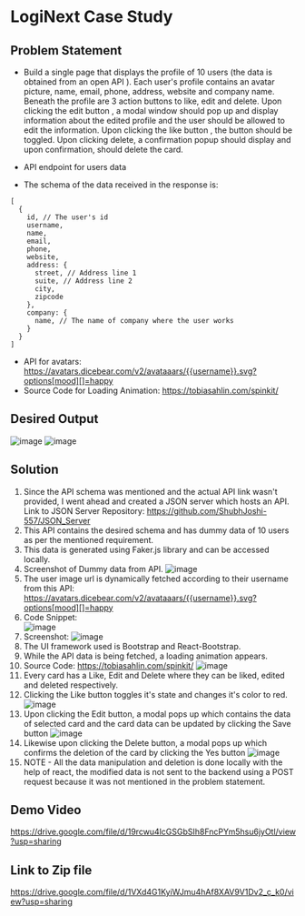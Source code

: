 # LogiNext Case Study

## Problem Statement

- Build a single page that displays the profile of 10 users (the data is obtained from an open API ). Each
user's profile contains an avatar picture, name, email, phone, address, website and company name. Beneath
the profile are 3 action buttons to like, edit and delete. Upon clicking the edit button , a modal window
should pop up and display information about the edited profile and the user should be allowed to edit the
information. Upon clicking the like button , the button should be toggled. Upon clicking delete, a
confirmation popup should display and upon confirmation, should delete the card.

- API endpoint for users data
- The schema of the data received in the response is:

```// Array of 10 users
[
  {
    id, // The user's id
    username,
    name,
    email,
    phone,
    website,
    address: {
      street, // Address line 1
      suite, // Address line 2
      city,
      zipcode
    },
    company: {
      name, // The name of company where the user works
    }
  }
]
```

- API for avatars: https://avatars.dicebear.com/v2/avataaars/{{username}}.svg?options[mood][]=happy
- Source Code for Loading Animation: https://tobiasahlin.com/spinkit/

## Desired Output

![image](https://user-images.githubusercontent.com/62555809/209458561-08e4a200-a16f-455b-8bf2-b7484f4487c5.png)
![image](https://user-images.githubusercontent.com/62555809/209458569-c6f5952f-03d5-4815-973d-f6188fa7467e.png)

## Solution

1. Since the API schema was mentioned and the actual API link wasn't provided, I went ahead and created a JSON server which hosts an API. Link to JSON Server Repository: https://github.com/ShubhJoshi-557/JSON_Server
2. This API contains the desired schema and has dummy data of 10 users as per the mentioned requirement.
3. This data is generated using Faker.js library and can be accessed locally.
4. Screenshot of Dummy data from API.
![image](https://user-images.githubusercontent.com/62555809/209458662-f92c3545-9a08-4b02-a61d-98525cde262b.png)
5. The user image url is dynamically fetched according to their username from this API: https://avatars.dicebear.com/v2/avataaars/{{username}}.svg?options[mood][]=happy
6. Code Snippet: <br>
![image](https://user-images.githubusercontent.com/62555809/209458705-8be3bbd0-3d39-4503-9ab4-d82af1607572.png)
7. Screenshot:
![image](https://user-images.githubusercontent.com/62555809/209458722-1cd44e89-c09a-4a30-a410-9c59a08e66fb.png)
8. The UI framework used is Bootstrap and React-Bootstrap. 
9. While the API data is being fetched, a loading animation appears.
10. Source Code: https://tobiasahlin.com/spinkit/
![image](https://user-images.githubusercontent.com/62555809/209458830-8f5a7876-27f9-4225-bfe9-0861096767de.png)
11. Every card has a Like, Edit and Delete where they can be liked, edited and deleted respectively.
12. Clicking the Like button toggles it's state and changes it's color to red.
![image](https://user-images.githubusercontent.com/62555809/209458913-95216589-03a0-4e37-9e8a-e1ee50434398.png)
13. Upon clicking the Edit button, a modal pops up which contains the data of selected card and the card data can be updated by clicking the Save button
![image](https://user-images.githubusercontent.com/62555809/209458960-ba81d17f-2db2-4005-881b-030944116ea1.png)
14. Likewise upon clicking the Delete button, a modal pops up which confirms the deletion of the card by clicking the Yes button
![image](https://user-images.githubusercontent.com/62555809/209458969-29815ab2-c5ef-4513-a2ac-69f6b61149ec.png)
15. NOTE - All the data manipulation and deletion is done locally with the help of react, the modified data is not sent to the backend using a POST request because it was not mentioned in the problem statement.

## Demo Video

https://drive.google.com/file/d/19rcwu4lcGSGbSIh8FncPYm5hsu6jyOtl/view?usp=sharing

## Link to Zip file
https://drive.google.com/file/d/1VXd4G1KyiWJmu4hAf8XAV9V1Dv2_c_k0/view?usp=sharing

